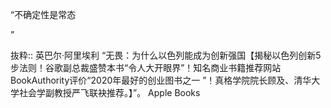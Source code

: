 “不确定性是常态

”

抜粋:: 英巴尔·阿里埃利  “无畏：为什么以色列能成为创新强国【揭秘以色列创新5步法则！谷歌副总裁盛赞本书“令人大开眼界”！知名商业书籍推荐网站BookAuthority评价“2020年最好的创业图书之一 ”！真格学院院长顾及、清华大学社会学副教授严飞联袂推荐。】”。 Apple Books  
